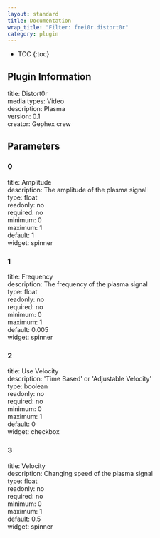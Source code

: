 ```yaml
---
layout: standard
title: Documentation
wrap_title: "Filter: frei0r.distort0r"
category: plugin
---
```

* TOC
{:toc}

## Plugin Information

title: Distort0r  
media types:
Video  
description: Plasma  
version: 0.1  
creator: Gephex crew  

## Parameters

### 0

title: Amplitude    
description:
The amplitude of the plasma signal  
type: float  
readonly: no  
required: no  
minimum: 0  
maximum: 1  
default: 1  
widget: spinner  

### 1

title: Frequency    
description:
The frequency of the plasma signal  
type: float  
readonly: no  
required: no  
minimum: 0  
maximum: 1  
default: 0.005  
widget: spinner  

### 2

title: Use Velocity    
description:
&#39;Time Based&#39; or &#39;Adjustable Velocity&#39;  
type: boolean  
readonly: no  
required: no  
minimum: 0  
maximum: 1  
default: 0  
widget: checkbox  

### 3

title: Velocity    
description:
Changing speed of the plasma signal  
type: float  
readonly: no  
required: no  
minimum: 0  
maximum: 1  
default: 0.5  
widget: spinner  

